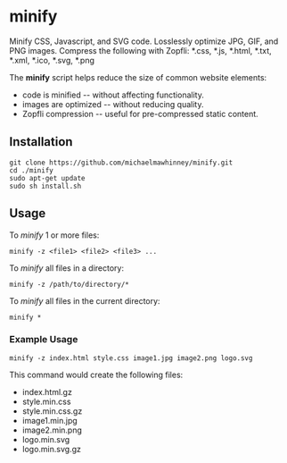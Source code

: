 # minify

Minify CSS, Javascript, and SVG code. Losslessly optimize JPG, GIF, and PNG images. Compress the following with Zopfli: *.css, *.js, *.html, *.txt, *.xml, *.ico, *.svg, *.png

The **minify** script helps reduce the size of common website elements:

- code is minified -- without affecting functionality.
- images are optimized -- without reducing quality.
- Zopfli compression -- useful for pre-compressed static content.

## Installation

```
git clone https://github.com/michaelmawhinney/minify.git
cd ./minify
sudo apt-get update
sudo sh install.sh
```

## Usage

To _minify_ 1 or more files:

`minify -z <file1> <file2> <file3> ...`

To _minify_ all files in a directory:

`minify -z /path/to/directory/*`

To _minify_ all files in the current directory:

`minify *`

### Example Usage

`minify -z index.html style.css image1.jpg image2.png logo.svg`

This command would create the following files:

- index.html.gz
- style.min.css
- style.min.css.gz
- image1.min.jpg
- image2.min.png
- logo.min.svg
- logo.min.svg.gz
